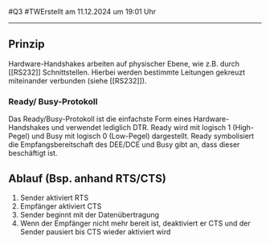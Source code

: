 #Q3 #TWErstellt am 11.12.2024 um 19:01 Uhr

---
## Prinzip 
Hardware-Handshakes arbeiten auf physischer Ebene, wie z.B. durch [[RS232]] Schnittstellen. Hierbei werden bestimmte Leitungen gekreuzt miteinander verbunden (siehe [[RS232]]).


### Ready/ Busy-Protokoll
Das Ready/Busy-Protokoll ist die einfachste Form eines Hardware-Handshakes und verwendet lediglich DTR. Ready wird mit logisch 1 (High-Pegel) und Busy mit logisch 0 (Low-Pegel) dargestellt. Ready symbolisiert die Empfangsbereitschaft des DEE/DCE und Busy gibt an, dass dieser beschäftigt ist.
## Ablauf (Bsp. anhand RTS/CTS)
1. Sender aktiviert RTS
2. Empfänger aktiviert CTS
3. Sender beginnt mit der Datenübertragung
4. Wenn der Empfänger nicht mehr bereit ist, deaktiviert er CTS und der Sender pausiert bis CTS wieder aktiviert wird